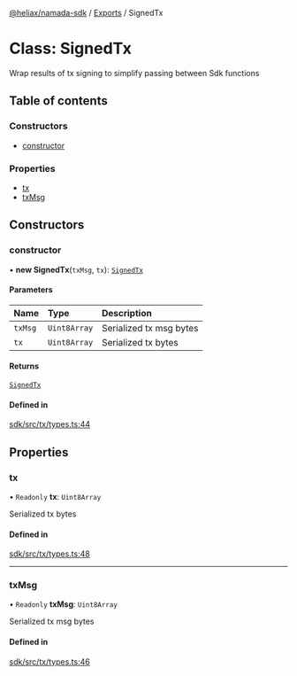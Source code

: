 [@heliax/namada-sdk](../README.md) / [Exports](../modules.md) / SignedTx

# Class: SignedTx

Wrap results of tx signing to simplify passing between Sdk functions

## Table of contents

### Constructors

- [constructor](SignedTx.md#constructor)

### Properties

- [tx](SignedTx.md#tx)
- [txMsg](SignedTx.md#txmsg)

## Constructors

### constructor

• **new SignedTx**(`txMsg`, `tx`): [`SignedTx`](SignedTx.md)

#### Parameters

| Name | Type | Description |
| :------ | :------ | :------ |
| `txMsg` | `Uint8Array` | Serialized tx msg bytes |
| `tx` | `Uint8Array` | Serialized tx bytes |

#### Returns

[`SignedTx`](SignedTx.md)

#### Defined in

[sdk/src/tx/types.ts:44](https://github.com/anoma/namada-interface/blob/b9bf6889/packages/sdk/src/tx/types.ts#L44)

## Properties

### tx

• `Readonly` **tx**: `Uint8Array`

Serialized tx bytes

#### Defined in

[sdk/src/tx/types.ts:48](https://github.com/anoma/namada-interface/blob/b9bf6889/packages/sdk/src/tx/types.ts#L48)

___

### txMsg

• `Readonly` **txMsg**: `Uint8Array`

Serialized tx msg bytes

#### Defined in

[sdk/src/tx/types.ts:46](https://github.com/anoma/namada-interface/blob/b9bf6889/packages/sdk/src/tx/types.ts#L46)
